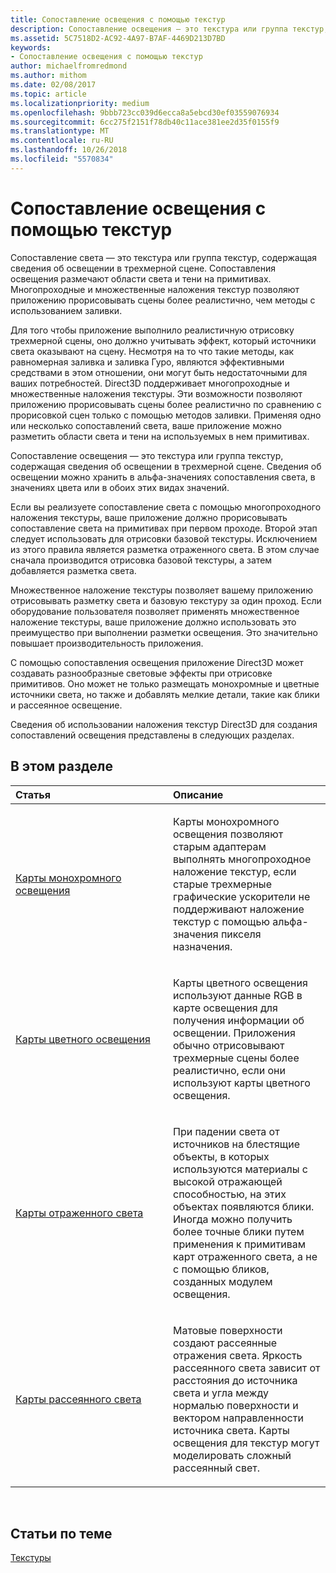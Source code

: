 ```yaml
---
title: Сопоставление освещения с помощью текстур
description: Сопоставление освещения — это текстура или группа текстур, содержащая сведения об освещении в трехмерной сцене.
ms.assetid: 5C7518D2-AC92-4A97-B7AF-4469D213D7BD
keywords:
- Сопоставление освещения с помощью текстур
author: michaelfromredmond
ms.author: mithom
ms.date: 02/08/2017
ms.topic: article
ms.localizationpriority: medium
ms.openlocfilehash: 9bbb723cc039d6ecca8a5ebcd30ef03559076934
ms.sourcegitcommit: 6cc275f2151f78db40c11ace381ee2d35f0155f9
ms.translationtype: MT
ms.contentlocale: ru-RU
ms.lasthandoff: 10/26/2018
ms.locfileid: "5570834"
---
```

# <a name="light-mapping-with-textures"></a>Сопоставление освещения с помощью текстур


Сопоставление света — это текстура или группа текстур, содержащая сведения об освещении в трехмерной сцене. Сопоставления освещения размечают области света и тени на примитивах. Многопроходные и множественные наложения текстур позволяют приложению прорисовывать сцены более реалистично, чем методы с использованием заливки.

Для того чтобы приложение выполнило реалистичную отрисовку трехмерной сцены, оно должно учитывать эффект, который источники света оказывают на сцену. Несмотря на то что такие методы, как равномерная заливка и заливка Гуро, являются эффективными средствами в этом отношении, они могут быть недостаточными для ваших потребностей. Direct3D поддерживает многопроходные и множественные наложения текстуры. Эти возможности позволяют приложению прорисовывать сцены более реалистично по сравнению с прорисовкой сцен только с помощью методов заливки. Применяя одно или несколько сопоставлений света, ваше приложение можно разметить области света и тени на используемых в нем примитивах.

Сопоставление освещения — это текстура или группа текстур, содержащая сведения об освещении в трехмерной сцене. Сведения об освещении можно хранить в альфа-значениях сопоставления света, в значениях цвета или в обоих этих видах значений.

Если вы реализуете сопоставление света с помощью многопроходного наложения текстуры, ваше приложение должно прорисовывать сопоставление света на примитивах при первом проходе. Второй этап следует использовать для отрисовки базовой текстуры. Исключением из этого правила является разметка отраженного света. В этом случае сначала производится отрисовка базовой текстуры, а затем добавляется разметка света.

Множественное наложение текстуры позволяет вашему приложению отрисовывать разметку света и базовую текстуру за один проход. Если оборудование пользователя позволяет применять множественное наложение текстуры, ваше приложение должно использовать это преимущество при выполнении разметки освещения. Это значительно повышает производительность приложения.

С помощью сопоставления освещения приложение Direct3D может создавать разнообразные световые эффекты при отрисовке примитивов. Оно может не только размещать монохромные и цветные источники света, но также и добавлять мелкие детали, такие как блики и рассеянное освещение.

Сведения об использовании наложения текстур Direct3D для создания сопоставлений освещения представлены в следующих разделах.

## <a name="span-idin-this-sectionspanin-this-section"></a><span id="in-this-section"></span>В этом разделе


<table>
<colgroup>
<col width="50%" />
<col width="50%" />
</colgroup>
<thead>
<tr class="header">
<th align="left">Статья</th>
<th align="left">Описание</th>
</tr>
</thead>
<tbody>
<tr class="odd">
<td align="left"><p><a href="monochrome-light-maps.md">Карты монохромного освещения</a></p></td>
<td align="left"><p>Карты монохромного освещения позволяют старым адаптерам выполнять многопроходное наложение текстур, если старые трехмерные графические ускорители не поддерживают наложение текстур с помощью альфа-значения пикселя назначения.</p></td>
</tr>
<tr class="even">
<td align="left"><p><a href="color-light-maps.md">Карты цветного освещения</a></p></td>
<td align="left"><p>Карты цветного освещения используют данные RGB в карте освещения для получения информации об освещении. Приложения обычно отрисовывают трехмерные сцены более реалистично, если они используют карты цветного освещения.</p></td>
</tr>
<tr class="odd">
<td align="left"><p><a href="specular-light-maps.md">Карты отраженного света</a></p></td>
<td align="left"><p>При падении света от источников на блестящие объекты, в которых используются материалы с высокой отражающей способностью, на этих объектах появляются блики. Иногда можно получить более точные блики путем применения к примитивам карт отраженного света, а не с помощью бликов, созданных модулем освещения.</p></td>
</tr>
<tr class="even">
<td align="left"><p><a href="diffuse-light-maps.md">Карты рассеянного света</a></p></td>
<td align="left"><p>Матовые поверхности создают рассеянные отражения света. Яркость рассеянного света зависит от расстояния до источника света и угла между нормалью поверхности и вектором направленности источника света. Карты освещения для текстур могут моделировать сложный рассеянный свет.</p></td>
</tr>
</tbody>
</table>

 

## <a name="span-idrelated-topicsspanrelated-topics"></a><span id="related-topics"></span>Статьи по теме


[Текстуры](textures.md)

 

 




